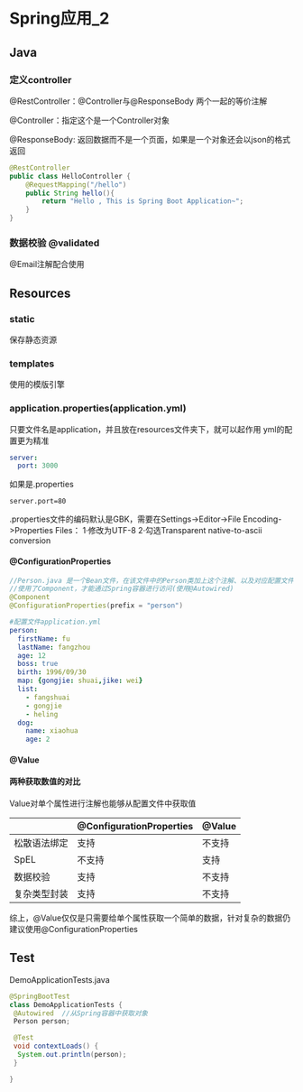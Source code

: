 # Spring应用_2

## Java

### 定义controller

@RestController：@Controller与@ResponseBody 两个一起的等价注解

@Controller：指定这个是一个Controller对象

@ResponseBody: 返回数据而不是一个页面，如果是一个对象还会以json的格式返回

```java
@RestController
public class HelloController {
    @RequestMapping("/hello")
    public String hello(){
        return "Hello , This is Spring Boot Application~";
    }
}
```

### 数据校验 @validated

@Email注解配合使用

## Resources

### static

保存静态资源

### templates

使用的模版引擎

### application.properties(application.yml)

只要文件名是application，并且放在resources文件夹下，就可以起作用
yml的配置更为精准

```yml
server:
  port: 3000
```

如果是.properties

```properties
server.port=80
```

.properties文件的编码默认是GBK，需要在Settings->Editor->File Encoding->Properties Files：
1·修改为UTF-8
2·勾选Transparent native-to-ascii conversion

#### @ConfigurationProperties

```java
//Person.java 是一个Bean文件，在该文件中的Person类加上这个注解、以及对应配置文件中的变量名
//使用了Component，才能通过Spring容器进行访问(使用@Autowired)
@Component
@ConfigurationProperties(prefix = "person")
```

```yml
#配置文件application.yml
person:
  firstName: fu
  lastName: fangzhou
  age: 12
  boss: true
  birth: 1996/09/30
  map: {gongjie: shuai,jike: wei}
  list:
    - fangshuai
    - gongjie
    - heling
  dog:
    name: xiaohua
    age: 2
```

#### @Value

#### 两种获取数值的对比

Value对单个属性进行注解也能够从配置文件中获取值

|  |@ConfigurationProperties  |@Value  |
|---------|---------|---------|
|松散语法绑定|支持|不支持|
|SpEL|不支持|支持|
|数据校验|支持|不支持|
|复杂类型封装|支持|不支持|

综上，@Value仅仅是只需要给单个属性获取一个简单的数据，针对复杂的数据仍建议使用@ConfigurationProperties

## Test

DemoApplicationTests.java

```java
@SpringBootTest
class DemoApplicationTests {
 @Autowired  //从Spring容器中获取对象
 Person person;

 @Test
 void contextLoads() {
  System.out.println(person);
 }

}
```
